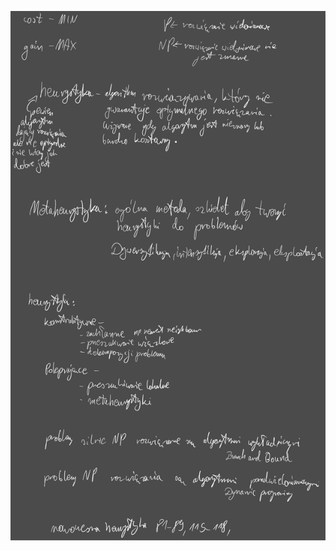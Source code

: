 ![](/Notatki/Semestr%205/Projektowanie%20efektywnych%20algorytmów/Wykłady/Wykład%202/Drawing%202024-10-18%2011.23.43.excalidraw.svg)